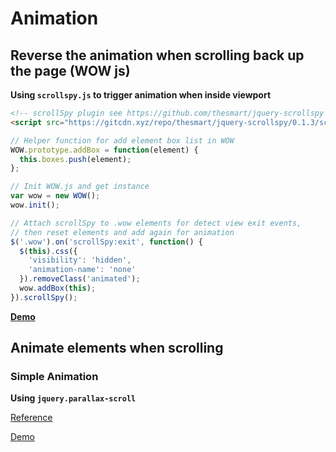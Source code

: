 # Animation

## Reverse the animation when scrolling back up the page (WOW js)

__Using `scrollspy.js` to trigger animation when inside viewport__

``` html
<!-- scrollSpy plugin see https://github.com/thesmart/jquery-scrollspy -->
<script src="https://gitcdn.xyz/repo/thesmart/jquery-scrollspy/0.1.3/scrollspy.js"></script>
```

``` js
// Helper function for add element box list in WOW
WOW.prototype.addBox = function(element) {
  this.boxes.push(element);
};

// Init WOW.js and get instance
var wow = new WOW();
wow.init();

// Attach scrollSpy to .wow elements for detect view exit events,
// then reset elements and add again for animation
$('.wow').on('scrollSpy:exit', function() {
  $(this).css({
    'visibility': 'hidden',
    'animation-name': 'none'
  }).removeClass('animated');
  wow.addBox(this);
}).scrollSpy();
```

[__Demo__](https://jsfiddle.net/ugurerkan/53641ovn/)

## Animate elements when scrolling

### Simple Animation

__Using `jquery.parallax-scroll`__

[Reference](https://github.com/alumbo/jquery.parallax-scroll)

<a href="/demo/animation/index.html" target="_blank">Demo</a>

